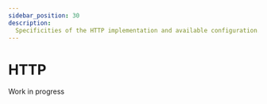 ```yaml
---
sidebar_position: 30
description:
  Specificities of the HTTP implementation and available configuration.
---
```


# HTTP

<span className="chip chip--primary">Work in progress</span>
